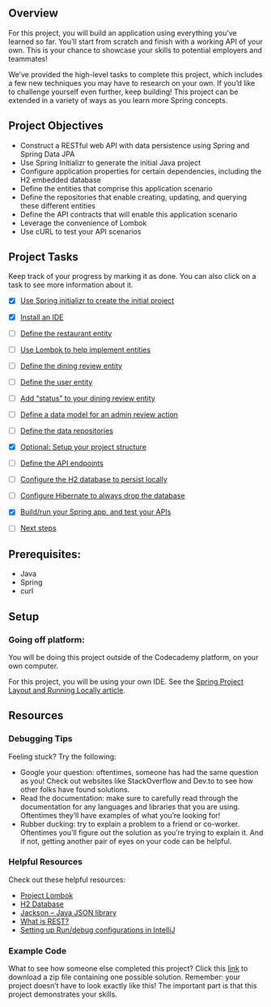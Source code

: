 
## Overview

For this project, you will build an application using everything you’ve learned so far. 
You’ll start from scratch and finish with a working API of your own. 
This is your chance to showcase your skills to potential employers and teammates!

We’ve provided the high-level tasks to complete this project, 
which includes a few new techniques you may have to research on your own. 
If you’d like to challenge yourself even further, keep building! 
This project can be extended in a variety of ways as you learn more Spring concepts.

## Project Objectives

- Construct a RESTful web API with data persistence using Spring and Spring Data JPA
- Use Spring Initializr to generate the initial Java project
- Configure application properties for certain dependencies, including the H2 embedded database
- Define the entities that comprise this application scenario
- Define the repositories that enable creating, updating, and querying these different entities
- Define the API contracts that will enable this application scenario
- Leverage the convenience of Lombok
- Use cURL to test your API scenarios

## Project Tasks

Keep track of your progress by marking it as done. You can also click on a task to see more information about it.

- [x] [Use Spring initializr to create the initial project](ProjectTasks/UseSpringInitializrToCreateInitialProject.md)
- [x] [Install an IDE](ProjectTasks/InstallAnIDE.md)
- [ ] [Define the restaurant entity](ProjectTasks/DefineRestaurantEntity.md)
- [ ] [Use Lombok to help implement entities](ProjectTasks/UseLombokToHelpImplementEntities.md)
- [ ] [Define the dining review entity](ProjectTasks/DefineDiningReviewEntity.md)
- [ ] [Define the user entity](ProjectTasks/DefineUserEntity.md)
- [ ] [Add “status” to your dining review entity](ProjectTasks/AddStatusToYourDiningReviewEntity.md)
- [ ] [Define a data model for an admin review action](ProjectTasks/DefineDataModelForAdminReviewAction.md)
- [ ] [Define the data repositories](ProjectTasks/DefineDataRepositories.md)
- [x] [Optional: Setup your project structure](ProjectTasks/Optional_SetupYourProjectStructure.md)
- [ ] [Define the API endpoints](ProjectTasks/DefineAPIEndpoints.md)
- [ ] [Configure the H2 database to persist locally](ProjectTasks/ConfigureH2DatabaseToPersistLocally.md)
- [ ] [Configure Hibernate to always drop the database](ProjectTasks/ConfigureHibernateToAlwaysDropDatabase.md)
- [x] [Build/run your Spring app, and test your APIs](ProjectTasks/BuildRunYourSpringAppAndTestYourAPIs.md)
- [ ] [Next steps](ProjectTasks/NextSteps.md)


## Prerequisites:

- Java
- Spring
- curl


## Setup

### Going off platform:
You will be doing this project outside of the Codecademy platform, on your own computer.

For this project, you will be using your own IDE. See the [Spring Project Layout and Running Locally article](https://www.codecademy.com/paths/create-rest-apis-with-spring-and-java/tracks/spring-apis-web-and-spring-basics/modules/how-spring-works/articles/spring-project-layout-and-running-locally).


## Resources

### Debugging Tips
Feeling stuck? Try the following:

- Google your question: oftentimes, someone has had the same question as you! 
Check out websites like StackOverflow and Dev.to to see how other folks have found solutions.
- Read the documentation: make sure to carefully read through the documentation for any languages 
and libraries that you are using. Oftentimes they’ll have examples of what you’re looking for!
- Rubber ducking: try to explain a problem to a friend or co-worker. 
Oftentimes you’ll figure out the solution as you’re trying to explain it.
And if not, getting another pair of eyes on your code can be helpful.
### Helpful Resources
Check out these helpful resources:

- [Project Lombok](https://projectlombok.org/)
- [H2 Database](https://www.h2database.com/html/tutorial.html)
- [Jackson – Java JSON library](https://github.com/FasterXML/jackson)
- [What is REST?](https://www.codecademy.com/articles/what-is-rest)
- [Setting up Run/debug configurations in IntelliJ](https://www.jetbrains.com/help/idea/run-debug-configuration.html)

### Example Code

What to see how someone else completed this project? Click this [link](https://static-assets.codecademy.com/skillpaths/spring/diningreviews.v02.zip) to download a zip file 
containing one possible solution. Remember: your project doesn’t have to look exactly like this! 
The important part is that this project demonstrates your skills.